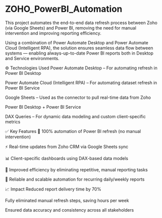 # ZOHO_PowerBI_Automation
This project automates the end-to-end data refresh process between Zoho (via Google Sheets) and Power BI, removing the need for manual intervention and improving reporting efficiency.

Using a combination of Power Automate Desktop and Power Automate Cloud (Intelligent RPA), the solution ensures seamless data flow between systems — enabling always-up-to-date Power BI reports both in Desktop and Service environments.

⚙️ Technologies Used
Power Automate Desktop – For automating refresh in Power BI Desktop

Power Automate Cloud (Intelligent RPA) – For automating dataset refresh in Power BI Service

Google Sheets – Used as the connector to pull real-time data from Zoho

Power BI Desktop + Power BI Service

DAX Queries – For dynamic data modeling and custom client-specific metrics

✅ Key Features
🔄 100% automation of Power BI refresh (no manual intervention)

⚡ Real-time updates from Zoho CRM via Google Sheets sync

📊 Client-specific dashboards using DAX-based data models

🧠 Improved efficiency by eliminating repetitive, manual reporting tasks

🧮 Reliable and scalable automation for recurring daily/weekly reports

📈 Impact
Reduced report delivery time by 70%

Fully eliminated manual refresh steps, saving hours per week

Ensured data accuracy and consistency across all stakeholders


